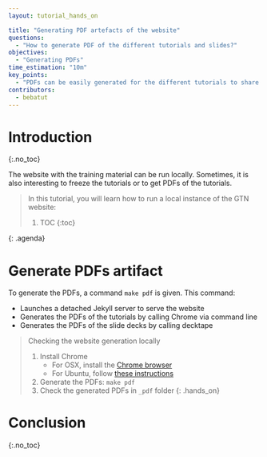 ```yaml
---
layout: tutorial_hands_on

title: "Generating PDF artefacts of the website"
questions:
  - "How to generate PDF of the different tutorials and slides?"
objectives:
  - "Generating PDFs"
time_estimation: "10m"
key_points:
  - "PDFs can be easily generated for the different tutorials to share with learnees or to keep a fixed version of a tutorial"
contributors:
  - bebatut
---
```


# Introduction
{:.no_toc}

The website with the training material can be run locally. Sometimes, it is also interesting to freeze the tutorials or to get PDFs of the tutorials.

> <agenda-title></agenda-title>
>
> In this tutorial, you will learn how to run a local instance of the GTN website:
>
> 1. TOC
> {:toc}
>
{: .agenda}

# Generate PDFs artifact

To generate the PDFs, a command `make pdf` is given. This command:

- Launches a detached Jekyll server to serve the website
- Generates the PDFs of the tutorials by calling Chrome via command line
- Generates the PDFs of the slide decks by calling decktape

> <hands-on-title>Checking the website generation locally</hands-on-title>
>
> 1. Install Chrome
>    - For OSX, install the [Chrome browser]()
>    - For Ubuntu, follow [these instructions](https://askubuntu.com/questions/510056/how-to-install-google-chrome#510186)
> 2. Generate the PDFs: `make pdf`
> 3. Check the generated PDFs in `_pdf` folder
{: .hands_on}

# Conclusion
{:.no_toc}
